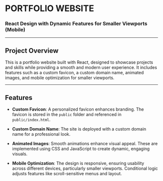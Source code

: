 # PORTFOLIO WEBSITE

### React Design with Dynamic Features for Smaller Viewports (Mobile)

---

## Project Overview
This is a portfolio website built with React, designed to showcase projects and skills while providing a smooth and modern user experience. It includes features such as a custom favicon, a custom domain name, animated images, and mobile optimization for smaller viewports.

---

## Features

- **Custom Favicon**: 
  A personalized favicon enhances branding. The favicon is stored in the `public` folder and referenced in `public/index.html`.

- **Custom Domain Name**:
  The site is deployed with a custom domain name for a professional look.

- **Animated Images**:
  Smooth animations enhance visual appeal. These are implemented using CSS and JavaScript to create dynamic, engaging visuals.

- **Mobile Optimization**:
  The design is responsive, ensuring usability across different devices, particularly smaller viewports. Conditional logic adjusts features like scroll-sensitive menus and layout.

